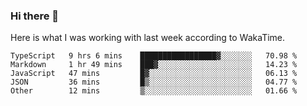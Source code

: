 ### Hi there 👋

Here is what I was working with last week according to WakaTime. 
<!--START_SECTION:waka-->
```text
TypeScript   9 hrs 6 mins    █████████████████▓░░░░░░░   70.98 % 
Markdown     1 hr 49 mins    ███▓░░░░░░░░░░░░░░░░░░░░░   14.23 % 
JavaScript   47 mins         █▓░░░░░░░░░░░░░░░░░░░░░░░   06.13 % 
JSON         36 mins         █▒░░░░░░░░░░░░░░░░░░░░░░░   04.77 % 
Other        12 mins         ▒░░░░░░░░░░░░░░░░░░░░░░░░   01.66 % 
```
<!--END_SECTION:waka-->

<!--
**keithort/keithort** is a ✨ _special_ ✨ repository because its `README.md` (this file) appears on your GitHub profile.

Here are some ideas to get you started:

- 🔭 I’m currently working on ...
- 🌱 I’m currently learning ...
- 👯 I’m looking to collaborate on ...
- 🤔 I’m looking for help with ...
- 💬 Ask me about ...
- 📫 How to reach me: ...
- 😄 Pronouns: ...
- ⚡ Fun fact: ...
-->
